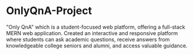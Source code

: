 # OnlyQnA-Project
"Only QnA" which is a student-focused web platform, offering a full-stack MERN web application.
Created an interactive and responsive platform where students can ask academic questions, receive answers from knowledgeable college seniors and alumni, and access valuable guidance.
